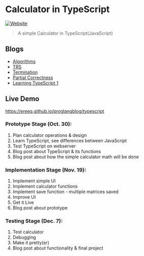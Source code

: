# Calculator in TypeScript
[![Website][website-image]][website-url]
> A simple Calculator in TypeScript(JavaScript)

## Blogs
* [Algorithms](https://ereeq.github.io/proglangblog/algorithms)
* [TRS](https://ereeq.github.io/proglangblog/TRS)
* [Termination](https://ereeq.github.io/proglangblog/termination)
* [Partial Correctness](https://ereeq.github.io/proglangblog/partial-correctness)
* [Learning TypeScript 1](https://ereeq.github.io/proglangblog/typescript1)

## Live Demo

https://ereeq.github.io/proglangblog/typescript

### Prototype Stage (Oct. 30):

1. Plan calculator operations & design
2. Learn TypeScript, see differences between JavaScript
3. Test TypeScript on webserver
4. Blog post about TypeScript & its functions
5. Blog post about how the simple calculator math will be done

### Implementation Stage (Nov. 19):

1. Implement simple UI
2. Implement calculator functions
3. Implement save function - multiple matrices saved
4. Improve UI
5. Get it Live
6. Blog post about prototype

### Testing Stage (Dec. 7):

1. Test calculator
2. Debugging
3. Make it pretty(er)
4. Blog post about functionality & final project

[website-image]: https://img.shields.io/website-up-down-green-red/https/typescript-calculator.surge.sh.svg?style=flat-square
[website-url]: https://ereeq.github.io/proglangblog/typescript
